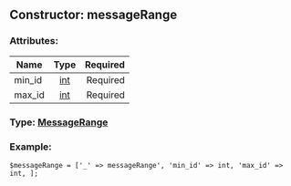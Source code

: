 ## Constructor: messageRange  

### Attributes:

| Name     |    Type       | Required |
|----------|:-------------:|---------:|
|min\_id|[int](../types/int.md) | Required|
|max\_id|[int](../types/int.md) | Required|


### Type: [MessageRange](../types/MessageRange.md)

### Example:


```
$messageRange = ['_' => messageRange', 'min_id' => int, 'max_id' => int, ];
```